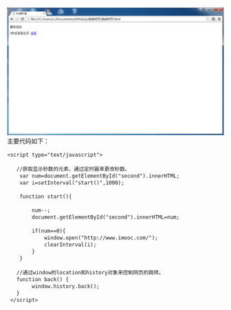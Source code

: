 ![](https://github.com/lc-dmx/js/blob/master/%E8%B7%B3%E8%BD%AC%E7%BD%91%E9%A1%B5/2935550262.gif)
主要代码如下：
```
<script type="text/javascript">  
 
   //获取显示秒数的元素，通过定时器来更改秒数。
    var num=document.getElementById("second").innerHTML;
    var i=setInterval("start()",1000);
    
    function start(){
        
        num--;
        document.getElementById("second").innerHTML=num;
        
        if(num==0){
            window.open("http://www.imooc.com/");
            clearInterval(i);
        }
    }
    
   //通过window的location和history对象来控制网页的跳转。
   function back() {
        window.history.back();
   }
 </script> 
```
